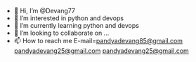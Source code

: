 - 👋 Hi, I’m @Devang77
- 👀 I’m interested in python and devops
- 🌱 I’m currently learning python and devops
- 💞️ I’m looking to collaborate on ...
- 📫 How to reach me E-mail=pandyadevang85@gmail.com
  pandyadevang25@gmail.com pandyadevang25@gmail.com


<!---
Devang77/Devang77 is a ✨ special ✨ repository because its `README.md` (this file) appears on your GitHub profile.
You can click the Preview link to take a look at your changes.
--->
